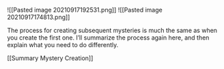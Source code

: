 ![[Pasted image 20210917192531.png]]
![[Pasted image 20210917174813.png]]

The process for creating subsequent mysteries is much the same as when you create the first one. I’ll summarize the process again here, and then explain what you need to do differently.

[[Summary Mystery Creation]]